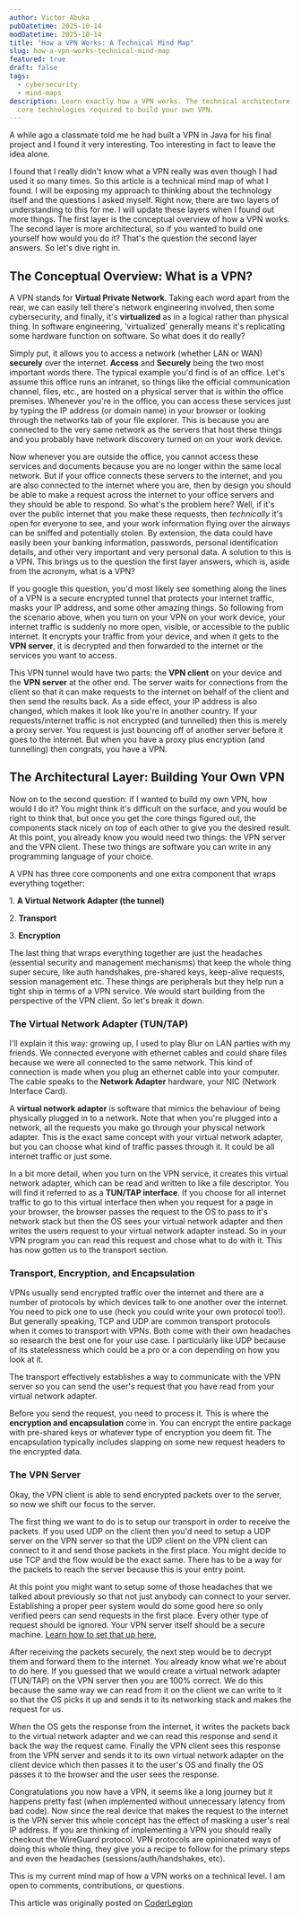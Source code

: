 ```yaml
---
author: Victor Abuka
pubDatetime: 2025-10-14
modDatetime: 2025-10-14
title: "How a VPN Works: A Technical Mind Map"
slug: how-a-vpn-works-technical-mind-map
featured: true
draft: false
tags:
  - cybersecurity
  - mind-maps
description: Learn exactly how a VPN works. The technical architecture and the
  core technologies required to build your own VPN.
---
```

A while ago a classmate told me he had built a VPN in Java for his final project and I found it very interesting. Too interesting in fact to leave the idea alone.

I found that I really didn't know what a VPN really was even though I had used it so many times. So this article is a technical mind map of what I found. I will be exposing my approach to thinking about the technology itself and the questions I asked myself. Right now, there are two layers of understanding to this for me. I will update these layers when I found out more things. The first layer is the conceptual overview of how a VPN works. The second layer is more architectural, so if you wanted to build one yourself how would you do it? That's the question the second layer answers. So let's dive right in.

## The Conceptual Overview: What is a VPN?

A VPN stands for **Virtual Private Network**. Taking each word apart from the rear, we can easily tell there's network engineering involved, then some cybersecurity, and finally, it's **virtualized** as in a logical rather than physical thing. In software engineering, 'virtualized' generally means it's replicating some hardware function on software. So what does it do really?

Simply put, it allows you to access a network (whether LAN or WAN) **securely** over the internet. **Access** and **Securely** being the two most important words there. The typical example you'd find is of an office. Let's assume this office runs an intranet, so things like the official communication channel, files, etc., are hosted on a physical server that is within the office premises. Whenever you're in the office, you can access these services just by typing the IP address (or domain name) in your browser or looking through the networks tab of your file explorer. This is because you are connected to the very same network as the servers that host these things and you probably have network discovery turned on on your work device.

Now whenever you are outside the office, you cannot access these services and documents because you are no longer within the same local network. But if your office connects these servers to the internet, and you are also connected to the internet where you are, then by design you should be able to make a request across the internet to your office servers and they should be able to respond. So what's the problem here? Well, if it's over the public internet that you make these requests, then _technically_ it's open for everyone to see, and your work information flying over the airways can be sniffed and potentially stolen. By extension, the data could have easily been your banking information, passwords, personal identification details, and other very important and very personal data. A solution to this is a VPN. This brings us to the question the first layer answers, which is, aside from the acronym, what is a VPN?

If you google this question, you'd most likely see something along the lines of a VPN is a secure encrypted tunnel that protects your internet traffic, masks your IP address, and some other amazing things. So following from the scenario above, when you turn on your VPN on your work device, your internet traffic is suddenly no more open, visible, or accessible to the public internet. It encrypts your traffic from your device, and when it gets to the **VPN server**, it is decrypted and then forwarded to the internet or the services you want to access.

This VPN tunnel would have two parts: the **VPN client** on your device and the **VPN server** at the other end. The server waits for connections from the client so that it can make requests to the internet on behalf of the client and then send the results back. As a side effect, your IP address is also changed, which makes it look like you're in another country. If your requests/internet traffic is not encrypted (and tunnelled) then this is merely a proxy server. You request is just bouncing off of another server before it goes to the internet. But when you have a proxy plus encryption (and tunnelling) then congrats, you have a VPN.

## The Architectural Layer: Building Your Own VPN

Now on to the second question: if I wanted to build my own VPN, how would I do it? You might think it's difficult on the surface, and you would be right to think that, but once you get the core things figured out, the components stack nicely on top of each other to give you the desired result. At this point, you already know you would need two things: the VPN server and the VPN client. These two things are software you can write in any programming language of your choice.

A VPN has three core components and one extra component that wraps everything together:

1\. **A Virtual Network Adapter (the tunnel)**

2\. **Transport**

3\. **Encryption**

The last thing that wraps everything together are just the headaches (essential security and management mechanisms) that keep the whole thing super secure, like auth handshakes, pre-shared keys, keep-alive requests, session management etc. These things are peripherals but they help run a tight ship in terms of a VPN service. We would start building from the perspective of the VPN client. So let's break it down.

### The Virtual Network Adapter (TUN/TAP)

I'll explain it this way: growing up, I used to play Blur on LAN parties with my friends. We connected everyone with ethernet cables and could share files because we were all connected to the same network. This kind of connection is made when you plug an ethernet cable into your computer. The cable speaks to the **Network Adapter** hardware, your NIC (Network Interface Card).

A **virtual network adapter** is software that mimics the behaviour of being physically plugged in to a network. Note that when you're plugged into a network, all the requests you make go through your physical network adapter. This is the exact same concept with your virtual network adapter, but you can choose what kind of traffic passes through it. It could be all internet traffic or just some.

In a bit more detail, when you turn on the VPN service, it creates this virtual network adapter, which can be read and written to like a file descriptor. You will find it referred to as a **TUN/TAP interface**. If you choose for all internet traffic to go to this virtual interface then when you request for a page in your browser, the browser passes the request to the OS to pass to it's network stack but then the OS sees your virtual network adapter and then writes the users request to your virtual network adapter instead. So in your VPN program you can read this request and chose what to do with it. This has now gotten us to the transport section.

### Transport, Encryption, and Encapsulation

VPNs usually send encrypted traffic over the internet and there are a number of protocols by which devices talk to one another over the internet. You need to pick one to use (heck you could write your own protocol too!). But generally speaking, TCP and UDP are common transport protocols when it comes to transport with VPNs. Both come with their own headaches so research the best one for your use case. I particularly like UDP because of its statelessness which could be a pro or a con depending on how you look at it.

The transport effectively establishes a way to communicate with the VPN server so you can send the user's request that you have read from your virtual network adapter.

Before you send the request, you need to process it. This is where the **encryption and encapsulation** come in. You can encrypt the entire package with pre-shared keys or whatever type of encryption you deem fit. The encapsulation typically includes slapping on some new request headers to the encrypted data.

### The VPN Server

Okay, the VPN client is able to send encrypted packets over to the server, so now we shift our focus to the server.

The first thing we want to do is to setup our transport in order to receive the packets. If you used UDP on the client then you'd need to setup a UDP server on the VPN server so that the UDP client on the VPN client can connect to it and send those packets in the first place. You might decide to use TCP and the flow would be the exact same. There has to be a way for the packets to reach the server because this is your entry point.

At this point you might want to setup some of those headaches that we talked about previously so that not just anybody can connect to your server. Establishing a proper peer system would do some good here so only verified peers can send requests in the first place. Every other type of request should be ignored. Your VPN server itself should be a secure machine. [Learn how to set that up here.](https://www.victorabuka.com/posts/secure-a-vps-for-claude-code/)

After receiving the packets securely, the next step would be to decrypt them and forward them to the internet. You already know what we're about to do here. If you guessed that we would create a virtual network adapter (TUN/TAP) on the VPN server then you are 100% correct. We do this because the same way we can read from it on the client we can write to it so that the OS picks it up and sends it to its networking stack and makes the request for us.

When the OS gets the response from the internet, it writes the packets back to the virtual network adapter and we can read this response and send it back the way the request came. Finally the VPN client sees this response from the VPN server and sends it to its own virtual network adapter on the client device which then passes it to the user's OS and finally the OS passes it to the browser and the user sees the response.

Congratulations you now have a VPN, it seems like a long journey but it happens pretty fast (when implemented without unnecessary latency from bad code). Now since the real device that makes the request to the internet is the VPN server this whole concept has the effect of masking a user's real IP address. If you are thinking of implementing a VPN you should really checkout the WireGuard protocol. VPN protocols are opinionated ways of doing this whole thing, they give you a recipe to follow for the primary steps and even the headaches (sessions/auth/handshakes, etc).

This is my current mind map of how a VPN works on a technical level. I am open to comments, contributions, or questions.

This article was originally posted on [CoderLegion](https://coderlegion.com/6433/how-a-vpn-works-a-technical-mind-map)
